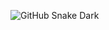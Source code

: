 ![GitHub Snake Dark](https://github.com/fkrndev/fkrndev/blob/output/github-contribution-grid-snake-dark.svg#gh-dark-mode-only)
